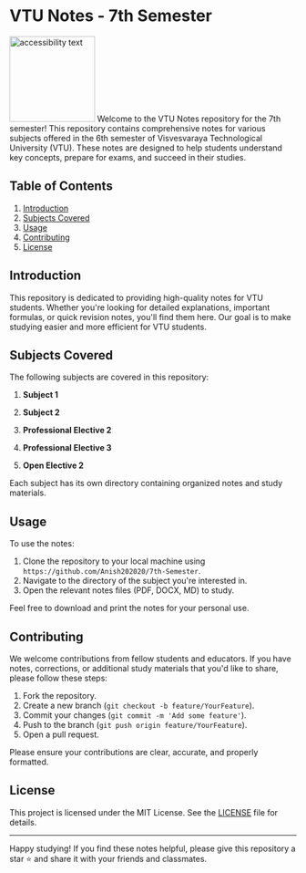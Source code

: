 # VTU Notes - 7th Semester
<img src="https://upload.wikimedia.org/wikipedia/en/a/a0/Visvesvaraya_Technological_University_logo.png" width="150" height="150" alt="accessibility text">
Welcome to the VTU Notes repository for the 7th semester! This repository contains comprehensive notes for various subjects offered in the 6th semester of Visvesvaraya Technological University (VTU). These notes are designed to help students understand key concepts, prepare for exams, and succeed in their studies.

## Table of Contents

1. [Introduction](#introduction)
2. [Subjects Covered](#subjects-covered)
3. [Usage](#usage)
4. [Contributing](#contributing)
5. [License](#license)

## Introduction

This repository is dedicated to providing high-quality notes for VTU students. Whether you're looking for detailed explanations, important formulas, or quick revision notes, you'll find them here. Our goal is to make studying easier and more efficient for VTU students.

## Subjects Covered

The following subjects are covered in this repository:

1. **Subject 1**
2. **Subject 2**
4. **Professional Elective 2**
5. **Professional Elective 3**
   
6. **Open Elective 2**
   

Each subject has its own directory containing organized notes and study materials.

## Usage

To use the notes:

1. Clone the repository to your local machine using `https://github.com/Anish202020/7th-Semester`.
2. Navigate to the directory of the subject you're interested in.
3. Open the relevant notes files (PDF, DOCX, MD) to study.

Feel free to download and print the notes for your personal use.

## Contributing

We welcome contributions from fellow students and educators. If you have notes, corrections, or additional study materials that you'd like to share, please follow these steps:

1. Fork the repository.
2. Create a new branch (`git checkout -b feature/YourFeature`).
3. Commit your changes (`git commit -m 'Add some feature'`).
4. Push to the branch (`git push origin feature/YourFeature`).
5. Open a pull request.

Please ensure your contributions are clear, accurate, and properly formatted.

## License

This project is licensed under the MIT License. See the [LICENSE](LICENSE) file for details.

---

Happy studying! If you find these notes helpful, please give this repository a star ⭐ and share it with your friends and classmates.
